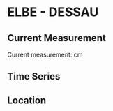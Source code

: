 # ELBE - DESSAU

## Current Measurement

Current measurement: <Value topic="rivers/pegel-online/ELBE/DESSAU/measurementValue"/> cm

## Time Series

<TimeSeries topic="rivers/pegel-online/ELBE/DESSAU/measurementValue" period="week" />

## Location

<WorldMap>
  <Marker lat="51.856888350666324" lon="12.22327683144822" labelTopic="rivers/pegel-online/ELBE/DESSAU/measurementValue" />
</WorldMap>
